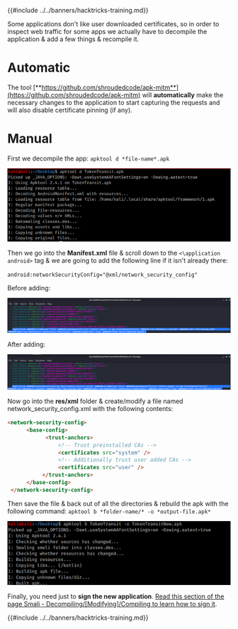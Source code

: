 {{#include ../../banners/hacktricks-training.md}}

Some applications don't like user downloaded certificates, so in order to inspect web traffic for some apps we actually have to decompile the application & add a few things & recompile it.

# Automatic

The tool [**https://github.com/shroudedcode/apk-mitm**](https://github.com/shroudedcode/apk-mitm) will **automatically** make the necessary changes to the application to start capturing the requests and will also disable certificate pinning (if any).

# Manual

First we decompile the app: `apktool d *file-name*.apk`

![](../../images/img9.png)

Then we go into the **Manifest.xml** file & scroll down to the `<\application android>` tag & we are going to add the following line if it isn't already there:

`android:networkSecurityConfig="@xml/network_security_config"`

Before adding:

![](../../images/img10.png)

After adding:

![](../../images/img11.png)

Now go into the **res/xml** folder & create/modify a file named network_security_config.xml with the following contents:

```html
<network-security-config>
      <base-config>
            <trust-anchors>
                <!-- Trust preinstalled CAs -->
                <certificates src="system" />
                <!-- Additionally trust user added CAs -->
                <certificates src="user" />
           </trust-anchors>
      </base-config>
 </network-security-config>
```

Then save the file & back out of all the directories & rebuild the apk with the following command: `apktool b *folder-name/* -o *output-file.apk*`

![](../../images/img12.png)

Finally, you need just to **sign the new application**. [Read this section of the page Smali - Decompiling/\[Modifying\]/Compiling to learn how to sign it](smali-changes.md#sing-the-new-apk).

{{#include ../../banners/hacktricks-training.md}}



